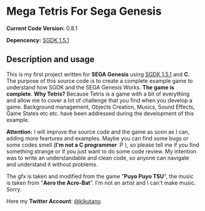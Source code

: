 # Mega Tetris For Sega Genesis

**Current Code Version:** 0.8.1

**Depencency:** [SGDK 1.5.1](https://github.com/Stephane-D/SGDK)

## Description and usage
This is my first project written for **SEGA Genesis** using [SGDK 1.5.1](https://github.com/Stephane-D/SGDK) and **C**. The purpose of this source code is to create a complete example game to understand how SGDK and the SEGA Genesis Works. **The game is complete**. **Why Tetris?** Because Tetris is a game with a bit of everything and allow me to cover a lot of challenge that you find when you develop a game. Background management, Objects Creation, Musics, Sound Effects, Game States etc etc. have been addressed during the development of this example. 

**Attention:** I will improve the source code and the game as soon as I can, adding more feartures and examples. Maybe you can find some bugs or some codes smell (**I'm not a C programmer** :P ), so please tell me if you find something strange or if you just want to do some code review. My intention was to write an understandable and clean code, so anyone can navigate and understand it without problems.

The gfx is taken and modified from the game "**Puyo Puyo TSU**", the music is taken from "**Aero the Acro-Bat**". I'm not an artist and I can't make music. Sorry.

Here my **Twitter Account**: [@kikutano](https://twitter.com/kikuTano)